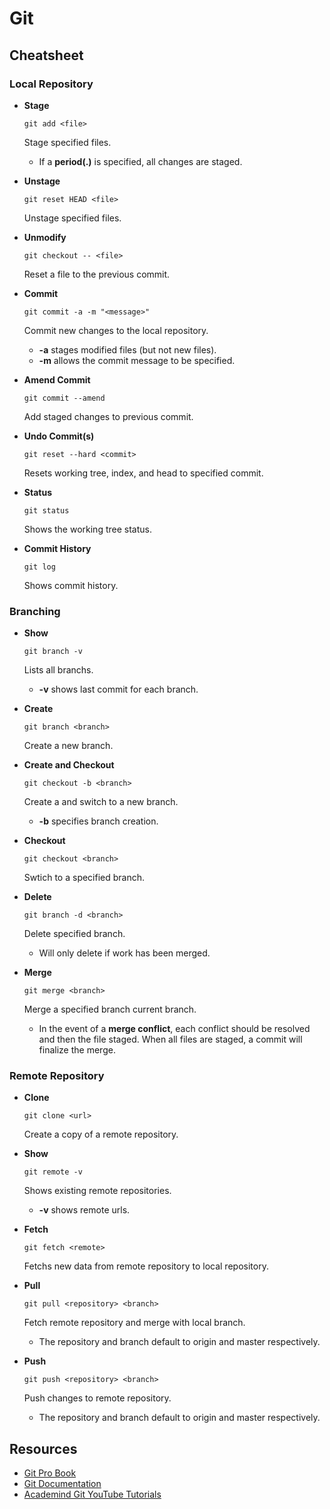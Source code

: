 # Git

## Cheatsheet

### Local Repository

* **Stage**

  `git add <file>`

  Stage specified files.
  * If a **period(.)** is specified, all changes are staged.

* **Unstage**

  `git reset HEAD <file>`

  Unstage specified files.

* **Unmodify**

  `git checkout -- <file>`

  Reset a file to the previous commit.

* **Commit**

  `git commit -a -m "<message>"`

  Commit new changes to the local repository.
  * **-a** stages modified files (but not new files).
  * **-m** allows the commit message to be specified.

* **Amend Commit**

  `git commit --amend`

  Add staged changes to previous commit.

* **Undo Commit(s)**

  `git reset --hard <commit>`

  Resets working tree, index, and head to specified commit.

* **Status**

  `git status`

  Shows the working tree status.

* **Commit History**

  `git log`

  Shows commit history.

### Branching

* **Show**

  `git branch -v`

  Lists all branchs.
  * **-v** shows last commit for each branch.

* **Create**

  `git branch <branch>`

  Create a new branch.

* **Create and Checkout**

  `git checkout -b <branch>`

  Create a and switch to a new branch.
  * **-b** specifies branch creation.

* **Checkout**

  `git checkout <branch>`

  Swtich to a specified branch.

* **Delete**

  `git branch -d <branch>`

  Delete specified branch.
  * Will only delete if work has been merged.

* **Merge**

  `git merge <branch>`

  Merge a specified branch current branch.
  * In the event of a **merge conflict**, each conflict should be resolved and then the file staged. When all files are staged, a commit will finalize the merge.

### Remote Repository

* **Clone**

  `git clone <url>`

  Create a copy of a remote repository.

* **Show**

  `git remote -v`

  Shows existing remote repositories.
  * **-v** shows remote urls.

* **Fetch**

  `git fetch <remote>`

  Fetchs new data from remote repository to local repository.

* **Pull**

  `git pull <repository> <branch>`

  Fetch remote repository and merge with local branch.
  * The repository and branch default to origin and master respectively.

* **Push**

  `git push <repository> <branch>`

  Push changes to remote repository.
  * The repository and branch default to origin and master respectively.

## Resources
* [Git Pro Book](https://git-scm.com/book/en/v2)
* [Git Documentation](https://git-scm.com/docs)
* [Academind Git YouTube Tutorials](https://www.youtube.com/watch?v=_OZVJpLHUaI&list=PL55RiY5tL51poFMpbva1IqfO-pylwSNsN)